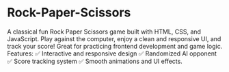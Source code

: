 # Rock-Paper-Scissors
A classical fun Rock Paper Scissors game built with HTML, CSS, and JavaScript. Play against the computer, enjoy a clean and responsive UI, and track your score! Great for practicing frontend development and game logic.  Features: ✅ Interactive and responsive design ✅ Randomized AI opponent ✅ Score tracking system ✅ Smooth animations and UI effects.
